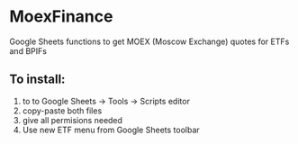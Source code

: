 # MoexFinance
Google Sheets functions to get MOEX (Moscow Exchange) quotes for ETFs and BPIFs

## To install:
1) to to Google Sheets -> Tools -> Scripts editor
2) copy-paste both files
3) give all permisions needed
4) Use new ETF menu from Google Sheets toolbar
